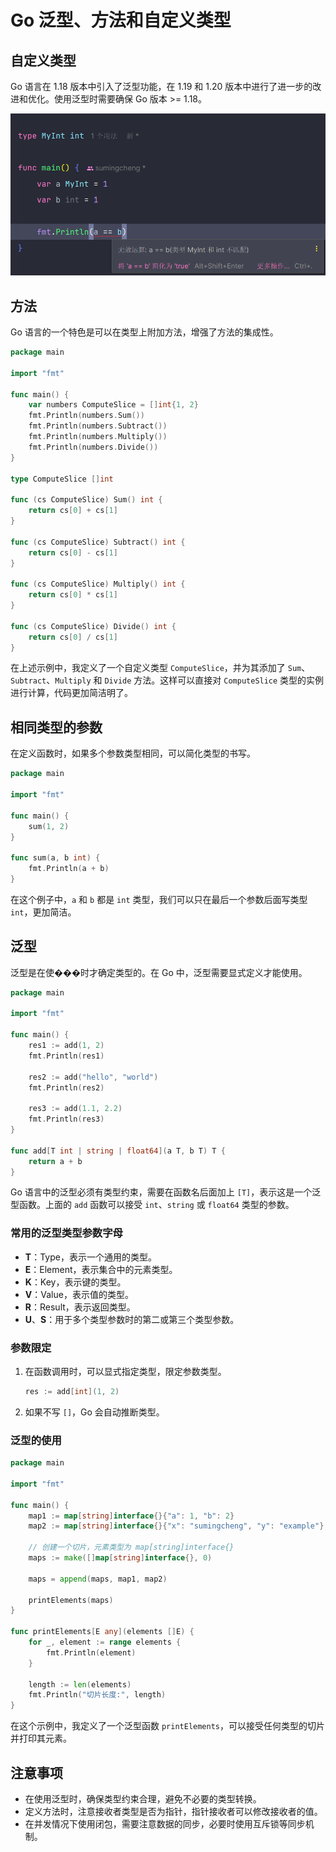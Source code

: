 # Go 泛型、方法和自定义类型

## 自定义类型

Go 语言在 1.18 版本中引入了泛型功能，在 1.19 和 1.20 版本中进行了进一步的改进和优化。使用泛型时需要确保 Go 版本 >= 1.18。

![自定义类型示意图](../images/4a82330e4c483defe662a421fe2ded4f.png)

## 方法

Go 语言的一个特色是可以在类型上附加方法，增强了方法的集成性。

```go
package main

import "fmt"

func main() {
    var numbers ComputeSlice = []int{1, 2}
    fmt.Println(numbers.Sum())
    fmt.Println(numbers.Subtract())
    fmt.Println(numbers.Multiply())
    fmt.Println(numbers.Divide())
}

type ComputeSlice []int

func (cs ComputeSlice) Sum() int {
    return cs[0] + cs[1]
}

func (cs ComputeSlice) Subtract() int {
    return cs[0] - cs[1]
}

func (cs ComputeSlice) Multiply() int {
    return cs[0] * cs[1]
}

func (cs ComputeSlice) Divide() int {
    return cs[0] / cs[1]
}
```

在上述示例中，我定义了一个自定义类型 `ComputeSlice`，并为其添加了 `Sum`、`Subtract`、`Multiply` 和 `Divide` 方法。这样可以直接对 `ComputeSlice` 类型的实例进行计算，代码更加简洁明了。

## 相同类型的参数

在定义函数时，如果多个参数类型相同，可以简化类型的书写。

```go
package main

import "fmt"

func main() {
    sum(1, 2)
}

func sum(a, b int) {
    fmt.Println(a + b)
}
```

在这个例子中，`a` 和 `b` 都是 `int` 类型，我们可以只在最后一个参数后面写类型 `int`，更加简洁。

## 泛型

泛型是在使���时才确定类型的。在 Go 中，泛型需要显式定义才能使用。

```go
package main

import "fmt"

func main() {
    res1 := add(1, 2)
    fmt.Println(res1)

    res2 := add("hello", "world")
    fmt.Println(res2)

    res3 := add(1.1, 2.2)
    fmt.Println(res3)
}

func add[T int | string | float64](a T, b T) T {
    return a + b
}
```

Go 语言中的泛型必须有类型约束，需要在函数名后面加上 `[T]`，表示这是一个泛型函数。上面的 `add` 函数可以接受 `int`、`string` 或 `float64` 类型的参数。

### 常用的泛型类型参数字母

- **T**：Type，表示一个通用的类型。
- **E**：Element，表示集合中的元素类型。
- **K**：Key，表示键的类型。
- **V**：Value，表示值的类型。
- **R**：Result，表示返回类型。
- **U**、**S**：用于多个类型参数时的第二或第三个类型参数。

### 参数限定

1. 在函数调用时，可以显式指定类型，限定参数类型。

   ```go
   res := add[int](1, 2)
   ```

2. 如果不写 `[]`，Go 会自动推断类型。

### 泛型的使用

```go
package main

import "fmt"

func main() {
    map1 := map[string]interface{}{"a": 1, "b": 2}
    map2 := map[string]interface{}{"x": "sumingcheng", "y": "example"}

    // 创建一个切片，元素类型为 map[string]interface{}
    maps := make([]map[string]interface{}, 0)

    maps = append(maps, map1, map2)

    printElements(maps)
}

func printElements[E any](elements []E) {
    for _, element := range elements {
        fmt.Println(element)
    }

    length := len(elements)
    fmt.Println("切片长度:", length)
}
```

在这个示例中，我定义了一个泛型函数 `printElements`，可以接受任何类型的切片并打印其元素。

## 注意事项

- 在使用泛型时，确保类型约束合理，避免不必要的类型转换。
- 定义方法时，注意接收者类型是否为指针，指针接收者可以修改接收者的值。
- 在并发情况下使用闭包，需要注意数据的同步，必要时使用互斥锁等同步机制。
